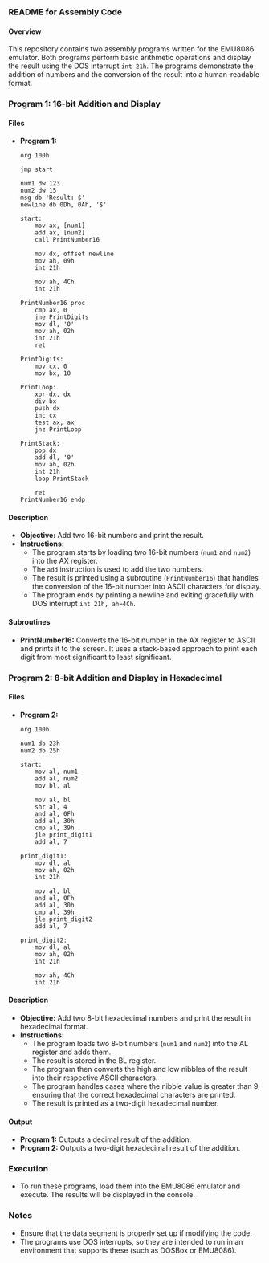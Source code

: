### README for Assembly Code

#### Overview
This repository contains two assembly programs written for the EMU8086 emulator. Both programs perform basic arithmetic operations and display the result using the DOS interrupt `int 21h`. The programs demonstrate the addition of numbers and the conversion of the result into a human-readable format.

### Program 1: 16-bit Addition and Display

#### Files
- **Program 1:** 
  ```assembly
  org 100h

  jmp start

  num1 dw 123           
  num2 dw 15           
  msg db 'Result: $'   
  newline db 0Dh, 0Ah, '$' 

  start:
      mov ax, [num1]  
      add ax, [num2]  
      call PrintNumber16  

      mov dx, offset newline 
      mov ah, 09h           
      int 21h               
      
      mov ah, 4Ch        
      int 21h            

  PrintNumber16 proc                    
      cmp ax, 0
      jne PrintDigits
      mov dl, '0'
      mov ah, 02h
      int 21h
      ret

  PrintDigits:
      mov cx, 0           
      mov bx, 10          

  PrintLoop:
      xor dx, dx          
      div bx              
      push dx             
      inc cx              
      test ax, ax         
      jnz PrintLoop       

  PrintStack:
      pop dx              
      add dl, '0'         
      mov ah, 02h         
      int 21h             
      loop PrintStack     
      
      ret
  PrintNumber16 endp
  ```

#### Description
- **Objective:** Add two 16-bit numbers and print the result.
- **Instructions:**
  - The program starts by loading two 16-bit numbers (`num1` and `num2`) into the AX register.
  - The `add` instruction is used to add the two numbers.
  - The result is printed using a subroutine (`PrintNumber16`) that handles the conversion of the 16-bit number into ASCII characters for display.
  - The program ends by printing a newline and exiting gracefully with DOS interrupt `int 21h, ah=4Ch`.

#### Subroutines
- **PrintNumber16:** Converts the 16-bit number in the AX register to ASCII and prints it to the screen. It uses a stack-based approach to print each digit from most significant to least significant.

### Program 2: 8-bit Addition and Display in Hexadecimal

#### Files
- **Program 2:**
  ```assembly
  org 100h

  num1 db 23h
  num2 db 25h

  start:
      mov al, num1        
      add al, num2        
      mov bl, al          
    
      mov al, bl          
      shr al, 4           
      and al, 0Fh         
      add al, 30h         
      cmp al, 39h         
      jle print_digit1    
      add al, 7           

  print_digit1:
      mov dl, al          
      mov ah, 02h         
      int 21h             

      mov al, bl          
      and al, 0Fh         
      add al, 30h         
      cmp al, 39h         
      jle print_digit2    
      add al, 7           

  print_digit2:
      mov dl, al          
      mov ah, 02h         
      int 21h             
    
      mov ah, 4Ch         
      int 21h             
  ```

#### Description
- **Objective:** Add two 8-bit hexadecimal numbers and print the result in hexadecimal format.
- **Instructions:**
  - The program loads two 8-bit numbers (`num1` and `num2`) into the AL register and adds them.
  - The result is stored in the BL register.
  - The program then converts the high and low nibbles of the result into their respective ASCII characters.
  - The program handles cases where the nibble value is greater than 9, ensuring that the correct hexadecimal characters are printed.
  - The result is printed as a two-digit hexadecimal number.

#### Output
- **Program 1:** Outputs a decimal result of the addition.
- **Program 2:** Outputs a two-digit hexadecimal result of the addition.

### Execution
- To run these programs, load them into the EMU8086 emulator and execute. The results will be displayed in the console.

### Notes
- Ensure that the data segment is properly set up if modifying the code.
- The programs use DOS interrupts, so they are intended to run in an environment that supports these (such as DOSBox or EMU8086).
